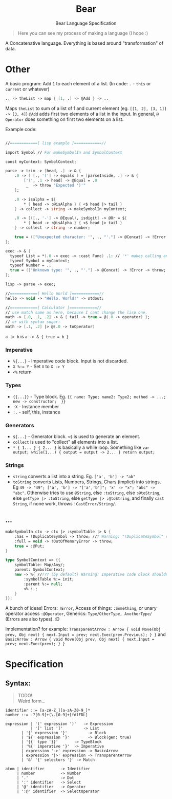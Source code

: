 <h1 align="center"> Bear </h1>
<p align="center">Bear Language Specification</p>

> Here you can see my process of making a language (I hope :)  

A Concatenative language. Everything is based around "transformation" of data.

# Other

A basic program: Add `1` to each element of a list.
(In code: `.` - `this` or `current` or whatever)
```fsharp
.. -> theList -> map { [1, .] -> @Add } -> ..
```
Maps `theList` to sum of a list of 1 and current element (eg. `[[1, 2], [3, 1]] -> [3, 4]`) `@Add` adds first two elements of a list in the input. In general, `@` `Operator` does something on first two elements on a list.

Example code:
```fsharp

//============[ lisp example ]============//

import Symbol // For makeSymbolIn and SymbolContext

const myContext: SymbolContext;

parse -> trim -> [head, .] -> & {
  	.0 -> ( [., '('] -> equals ) = [parseInside, .] -> & {
		[')', .1 -> head] -> @Equal = .0
		 _  -> throw "Expected ')'"
	};

  	.0 -> isalpha = ${
		* { head -> :@isAlpha } { <$ head |> tail }
	} -> collect -> string -> makeSymbolIn myContext;

	.0 -> [([., '-'] -> @Equal), isdigit] -> @Or = ${
		* { head -> :@isAlpha } { <$ head |> tail }
	} -> collect -> string -> number;

   	true = (["Unexpected character: '", ., "'."] -> @Concat) -> !Error -> throw;
};

exec -> & {
  typeof List = *(.0 -> exec -> :cast Func) .1: // '*' makes calling an expression possible
  typeof Symbol = myContext;
  typeof Number = .;
  true = (["Unknown type: '", ., "'."] -> @Concat) -> !Error -> throw;
};

lisp -> parse -> exec;

//============[ Hello World ]============//
hello -> void -> "Hello, World!" -> stdout;

//============[ Calculator ]============//
// use match same as here, because I cant change the lisp one.
math -> [.0, .1, .2] -> & { tail -> true = @(.0 -> operator) };
// or with syntax sugar:
math -> [.1, .2] |> @(.0 -> toOperator)
```

`a |> b` is `a -> & { true = b }`

### Imperative
* `%{...}` - Imperative code block. Input is not discarded.
* `X %:= Y` - Set `X` to `X -> Y`
* `<%` return

### Types
* `{{...}}` - Type block. Eg. `{{ name: Type; name2: Type2; method -> ...; new -> constructor;  }}`
* `:X` - Instance member
* `:.` - self, this, instance

### Generators
* `${...}` - Generator block. `<$` is used to generate an element.
* `collect` is used to "collect" all elements into a list.
* `* { 1... } { 2... }` is basically a while loop. Something like `var output; while(1...) { output = output -> 2... } return output;`

### Strings
* `string` converts a list into a string. Eg. `['a', 'b'] -> "ab"`
* `toString` converts Lists, Numbers, Strings, Chars (implict) into strings. Eg `49 -> "49"; ['a', 'b'] -> "['a','b']"; 'x' -> "x"; "abc" -> "abc"`. 
  Otherwise tries to use `@String`, 
  else `:toString`,
  else `:@toString`,
  else `getType |> :toString`,
  else `getType |> :@toString`,
  and finally `cast String`,
  if none work, throws `!CastError/String/`.

## ...
```fsharp
makeSymbolIn ctx -> ctx |> :symbolTable |> & {
	:has = !DuplicateSymbol -> throw; //? Warning: "!DuplicateSymbol" receives input! To remove this warning add ". ->" in front of "!DuplicateSymbol".
	:full = void -> !OutOfMemoryError -> throw;
	true = :@Put;
}

type SymbolContext => {{
	symbolTable: Map/Any/;
	parent: SymbolContext;
	new -> %{ //??? (by default) Warning: Imperative code block shouldn't be used. 
		:symbolTable %:= init;
		:parent %:= null;
		<% :.;
	}
}};

```

A bunch of ideas! Errors: `!Error`, Access of things: `:Something`, or unary operator access `:@Operator`, Generics: `Type/OtherType, AnotherType/` (Errors are also types).
:D

Implementation?
for example: `TransparentArrow : Arrow { void Move(Obj prev, Obj next) { next.Input = prev; next.Exec(prev.Previous); } }`
and `BasicArrow : Arrow { void Move(Obj prev, Obj next) { next.Input = prev; next.Exec(prev); } }`

# Specification

## Syntax:

> TODO!  
Weird form...
```
identifier ::= [a-zA-Z_][a-zA-Z0-9_]*
number ::= -?[0-9]+(\.[0-9]+[fdlFDL]

expression | '(' expression ')'   -> Expression
           | '[' list ']'         -> List
	   | '{' expression '}'         -> Block
	   | '${' expression '}'        -> Block(gen: true)
	   | '{{' type '}}'       -> TypeBlock
	   | '%{' imperative '}'  -> Imperative
	   | expression '->' expression -> BasicArrow
	   | expression '|>' expression -> TransparentArrow
	   | '&' '{' selectors '}' -> Match
	   
atom | identifier       -> Identifier
     | number           -> Number
     | '.'              -> Dot
     | ':' identifier   -> Select
     | '@' identifier   -> Operator
     | ':@' identifier  -> SelectOperator
     
```

